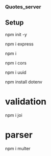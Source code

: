 ### Quotes_server

## Setup

npm init -y

npm i express

npm i

npm i cors

npm i uuid

npm install dotenv

# validation

npm i joi

# parser

npm i multer
